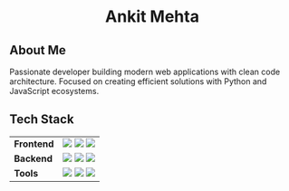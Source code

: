 <div align="center">

# Ankit Mehta

</div>

## About Me
Passionate developer building modern web applications with clean code architecture. Focused on creating efficient solutions with Python and JavaScript ecosystems.<br>


## Tech Stack

<table>
  <tr>
    <td><strong>Frontend</strong></td>
    <td>
      <img src="https://img.shields.io/badge/HTML5-E34F26?style=flat&logo=html5&logoColor=white">
      <img src="https://img.shields.io/badge/CSS3-1572B6?style=flat&logo=css3&logoColor=white">
      <img src="https://img.shields.io/badge/JavaScript-F7DF1E?style=flat&logo=javascript&logoColor=black">
    </td>
  </tr>
  <tr>
    <td><strong>Backend</strong></td>
    <td>
      <img src="https://img.shields.io/badge/Python-3776AB?style=flat&logo=python&logoColor=white">
      <img src="https://img.shields.io/badge/Flask-000000?style=flat&logo=flask&logoColor=white">
      <img src="https://img.shields.io/badge/Node.js-339933?style=flat&logo=nodedotjs&logoColor=white">
    </td>
  </tr>
  <tr>
    <td><strong>Tools</strong></td>
    <td>
      <img src="https://img.shields.io/badge/Git-F05032?style=flat&logo=git&logoColor=white">
      <img src="https://img.shields.io/badge/GitHub-181717?style=flat&logo=github&logoColor=white">
      <img src="https://img.shields.io/badge/Postman-FF6C37?style=flat&logo=postman&logoColor=white">
    </td>
  </tr>
</table>
